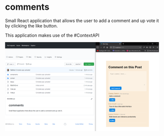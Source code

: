 # comments
Small React application that allows the user to add a comment and up vote it by clicking the like button.

This application makes use of the #ContextAPI

![comments](https://github.com/Siphiwo/comments/blob/main/comment-app-thumbnail.png)

